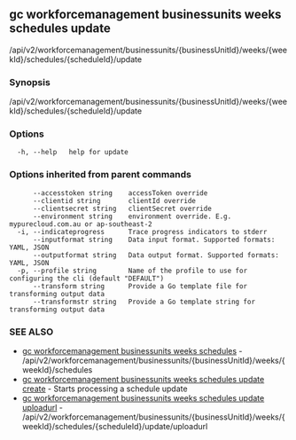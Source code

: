 ## gc workforcemanagement businessunits weeks schedules update

/api/v2/workforcemanagement/businessunits/{businessUnitId}/weeks/{weekId}/schedules/{scheduleId}/update

### Synopsis

/api/v2/workforcemanagement/businessunits/{businessUnitId}/weeks/{weekId}/schedules/{scheduleId}/update

### Options

```
  -h, --help   help for update
```

### Options inherited from parent commands

```
      --accesstoken string    accessToken override
      --clientid string       clientId override
      --clientsecret string   clientSecret override
      --environment string    environment override. E.g. mypurecloud.com.au or ap-southeast-2
  -i, --indicateprogress      Trace progress indicators to stderr
      --inputformat string    Data input format. Supported formats: YAML, JSON
      --outputformat string   Data output format. Supported formats: YAML, JSON
  -p, --profile string        Name of the profile to use for configuring the cli (default "DEFAULT")
      --transform string      Provide a Go template file for transforming output data
      --transformstr string   Provide a Go template string for transforming output data
```

### SEE ALSO

* [gc workforcemanagement businessunits weeks schedules](gc_workforcemanagement_businessunits_weeks_schedules.html)	 - /api/v2/workforcemanagement/businessunits/{businessUnitId}/weeks/{weekId}/schedules
* [gc workforcemanagement businessunits weeks schedules update create](gc_workforcemanagement_businessunits_weeks_schedules_update_create.html)	 - Starts processing a schedule update
* [gc workforcemanagement businessunits weeks schedules update uploadurl](gc_workforcemanagement_businessunits_weeks_schedules_update_uploadurl.html)	 - /api/v2/workforcemanagement/businessunits/{businessUnitId}/weeks/{weekId}/schedules/{scheduleId}/update/uploadurl


